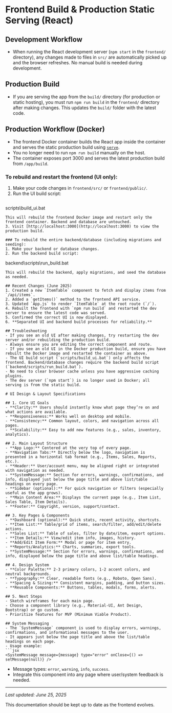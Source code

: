 # Frontend Build & Production Static Serving (React)

## Development Workflow
- When running the React development server (`npm start` in the `frontend/` directory), any changes made to files in `src/` are automatically picked up and the browser refreshes. No manual build is needed during development.

## Production Build
- If you are serving the app from the `build/` directory (for production or static hosting), you must run `npm run build` in the `frontend/` directory after making changes. This updates the `build/` folder with the latest code.

## Production Workflow (Docker)
- The frontend Docker container builds the React app inside the container and serves the static production build using [`serve`](https://www.npmjs.com/package/serve).
- You no longer need to run `npm run build` manually on the host.
- The container exposes port 3000 and serves the latest production build from `/app/build`.

### To rebuild and restart the frontend (UI only):
1. Make your code changes in `frontend/src/` or `frontend/public/`.
2. Run the UI build script:
   ```
scripts\build_ui.bat
   ```
   This will rebuild the frontend Docker image and restart only the frontend container. Backend and database are untouched.
3. Visit [http://localhost:3000](http://localhost:3000) to view the production build.

### To rebuild the entire backend/database (including migrations and seeding):
1. Make your backend or database changes.
2. Run the backend build script:
   ```
backend\scripts\run_build.bat
   ```
   This will rebuild the backend, apply migrations, and seed the database as needed.

## Recent Changes (June 2025)
1. Created a new `ItemTable` component to fetch and display items from `/api/items`.
2. Added a `getItems()` method to the frontend API service.
3. Updated `App.js` to render `ItemTable` at the root route (`/`).
4. Rebuilt the frontend with `npm run build` and restarted the dev server to ensure the latest code was served.
5. Confirmed the correct UI is now displayed.
6. **Separated UI and backend build processes for reliability.**

## Troubleshooting
- If you see an old UI after making changes, try restarting the dev server and/or rebuilding the production build.
- Always ensure you are editing the correct component and route.
- If you see an old UI in the Docker production build, ensure you have rebuilt the Docker image and restarted the container as above.
- The UI build script (`scripts/build_ui.bat`) only affects the frontend. Backend/database changes require the backend build script (`backend/scripts/run_build.bat`).
- No need to clear browser cache unless you have aggressive caching plugins.
- The dev server (`npm start`) is no longer used in Docker; all serving is from the static build.

# UI Design & Layout Specifications

## 1. Core UI Goals
- **Clarity:** Users should instantly know what page they’re on and what actions are available.
- **Responsiveness:** Works well on desktop and mobile.
- **Consistency:** Common layout, colors, and navigation across all pages.
- **Scalability:** Easy to add new features (e.g., sales, inventory, analytics).

## 2. Main Layout Structure
- **App Logo:** Centered at the very top of every page.
- **Navigation Tabs:** Directly below the logo, navigation is presented in a horizontal tab format (e.g., Items, Sales, Reports, etc.).
- **Header:** User/account menu, may be aligned right or integrated with navigation as needed.
- **SystemMessage:** Section for errors, warnings, confirmations, and info, displayed just below the page title and above list/table headings on every page.
- **Sidebar (optional):** For quick navigation or filters (especially useful as the app grows).
- **Main Content Area:** Displays the current page (e.g., Item List, Sales Table, Item Details).
- **Footer:** Copyright, version, support/contact.

## 3. Key Pages & Components
- **Dashboard (optional):** Quick stats, recent activity, shortcuts.
- **Item List:** Table/grid of items, search/filter, add/edit/delete actions.
- **Sales List:** Table of sales, filter by date/item, export options.
- **Item Details:** View/edit item info, images, history.
- **Add/Edit Item Form:** Modal or page for item entry.
- **Reports/Analytics:** Charts, summaries, export tools.
- **SystemMessage:** Section for errors, warnings, confirmations, and info, displayed below the page title and above list/table headings.

## 4. Design System
- **Color Palette:** 2-3 primary colors, 1-2 accent colors, and neutral backgrounds.
- **Typography:** Clear, readable fonts (e.g., Roboto, Open Sans).
- **Spacing & Sizing:** Consistent margins, padding, and button sizes.
- **Reusable Components:** Buttons, tables, modals, forms, alerts.

## 5. Next Steps
- Sketch wireframes for each main page.
- Choose a component library (e.g., Material-UI, Ant Design, Bootstrap) or go custom.
- Prioritize features for MVP (Minimum Viable Product).

## System Messaging
- The `SystemMessage` component is used to display errors, warnings, confirmations, and informational messages to the user.
- It appears just below the page title and above the list/table headings on each page.
- Usage example:
  ```jsx
  <SystemMessage message={message} type="error" onClose={() => setMessage(null)} />
  ```
- Message types: `error`, `warning`, `info`, `success`.
- Integrate this component into any page where user/system feedback is needed.

---
_Last updated: June 25, 2025_

This documentation should be kept up to date as the frontend evolves.
